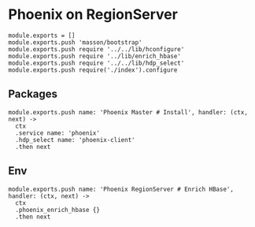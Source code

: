 
# Phoenix on RegionServer

    module.exports = []
    module.exports.push 'masson/bootstrap'
    module.exports.push require '../../lib/hconfigure'
    module.exports.push require '../lib/enrich_hbase'
    module.exports.push require '../../lib/hdp_select'
    module.exports.push require('./index').configure

## Packages

    module.exports.push name: 'Phoenix Master # Install', handler: (ctx, next) ->
      ctx
      .service name: 'phoenix'
      .hdp_select name: 'phoenix-client'
      .then next

## Env

    module.exports.push name: 'Phoenix RegionServer # Enrich HBase', handler: (ctx, next) ->
      ctx
      .phoenix_enrich_hbase {}
      .then next
